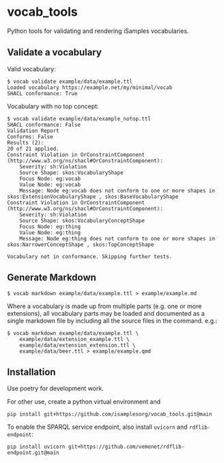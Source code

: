 # vocab_tools

Python tools for validating and rendering iSamples vocabularies.

## Validate a vocabulary

Valid vocabulary:
```
$ vocab validate example/data/example.ttl
Loaded vocabulary https://example.net/my/minimal/vocab
SHACL conformance: True
```

Vocabulary with no top concept:
```
$ vocab validate example/data/example_notop.ttl
SHACL conformance: False
Validation Report
Conforms: False
Results (2):
20 of 21 applied.
Constraint Violation in OrConstraintComponent (http://www.w3.org/ns/shacl#OrConstraintComponent):
	Severity: sh:Violation
	Source Shape: skos:VocabularyShape
	Focus Node: eg:vocab
	Value Node: eg:vocab
	Message: Node eg:vocab does not conform to one or more shapes in skos:ExtensionVocabularyShape , skos:BaseVocabularyShape
Constraint Violation in OrConstraintComponent (http://www.w3.org/ns/shacl#OrConstraintComponent):
	Severity: sh:Violation
	Source Shape: skos:VocabularyConceptShape
	Focus Node: eg:thing
	Value Node: eg:thing
	Message: Node eg:thing does not conform to one or more shapes in skos:NarrowerConceptShape , skos:TopConceptShape

Vocabulary not in conformance. Skipping further tests.
```

## Generate Markdown

```
$ vocab markdown example/data/example.ttl > example/example.md 
```

Where a vocabulary is made up from multiple parts (e.g. one or more extensions), all vocabulary 
parts may be loaded and documented as a single markdown file by including all the source files 
in the command. e.g.:

```
$ vocab markdown example/data/example.ttl \
    example/data/extension_example.ttl \
    example/data/extension_extension.ttl \
    example/data/beer.ttl > example/example.qmd
```

## Installation

Use poetry for development work.

For other use, create a python virtual environment and 

```
pip install git+https://github.com/isamplesorg/vocab_tools.git@main
```

To enable the SPARQL service endpoint, also install `uvicorn` and `rdflib-endpoint`:
```
pip install uvicorn git+https://github.com/vemonet/rdflib-endpoint.git@main
```